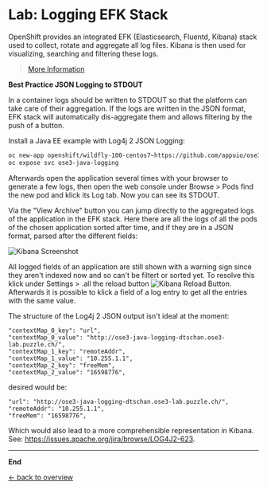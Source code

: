 # Lab: Logging EFK Stack

OpenShift provides an integrated EFK (Elasticsearch, Fluentd, Kibana) stack used to collect, rotate and aggregate all log files. Kibana is then used for visualizing, searching and filtering these logs.

> [More Information](https://docs.openshift.com/container-platform/3.5/install_config/aggregate_logging.html)

**Best Practice JSON Logging to STDOUT**

In a container logs should be written to STDOUT so that the platform can take care of their aggregation. If the logs are written in the JSON format, EFK stack will automatically dis-aggregate them and allows filtering by the push of a button.

Install a Java EE example with Log4j 2 JSON Logging:

```bash
oc new-app openshift/wildfly-100-centos7~https://github.com/appuio/ose3-java-logging.git
oc expose svc ose3-java-logging
```

Afterwards open the application several times with your browser to generate a few logs, then open the web console under Browse > Pods find the new pod and klick its Log tab. Now you can see its STDOUT.

Via the "View Archive" button you can jump directly to the aggregated logs of the application in the EFK stack. Here there are all the logs of all the pods of the chosen application sorted after time, and if they are in a JSON format, parsed after the different fields:

![Kibana Screenshot](/images/kibana1.png)

All logged fields of an application are still shown with a warning sign since they aren't indexed now and so can't be filtert or sorted yet. To resolve this klick under Settings > .all the reload button ![Kibana Reload Button](/images/kibana2.png). Afterwards it is possible to klick a field of a log entry to get all the entries with the same value.

The structure of the Log4j 2 JSON output isn't ideal at the moment:

    "contextMap_0_key": "url",
    "contextMap_0_value": "http://ose3-java-logging-dtschan.ose3-lab.puzzle.ch/",
    "contextMap_1_key": "remoteAddr",
    "contextMap_1_value": "10.255.1.1",
    "contextMap_2_key": "freeMem",
    "contextMap_2_value": "16598776",

desired would be:

    "url": "http://ose3-java-logging-dtschan.ose3-lab.puzzle.ch/",
    "remoteAddr": "10.255.1.1",
    "freeMem": "16598776",

Which would also lead to a more comprehensible representation in Kibana. See: https://issues.apache.org/jira/browse/LOG4J2-623.

---

**End**

[← back to overview](../README.md)
